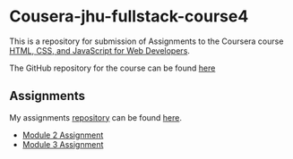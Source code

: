 # Cousera-jhu-fullstack-course4

This is a repository for submission of Assignments to the Coursera course [HTML, CSS, and JavaScript for Web Developers](http://www.coursera.org/learn/html-css-javascript-for-web-developers).

The GitHub repository for the course can be found [here](http://github.com/jhu-ep-coursera/fullstack-course4)

## Assignments

My assignments [repository](http://github.com/rugvedb133/Cousera-jhu-fullstack-course4) can be found [here](http://rugvedb133.github.io/Cousera-jhu-fullstack-course4/).

- [Module 2 Assignment](http://rugvedb133.github.io/Cousera-jhu-fullstack-course4/mod2-assgn/)
- [Module 3 Assignment](http://rugvedb133.github.io/Cousera-jhu-fullstack-course4/mod3-assgn/)

